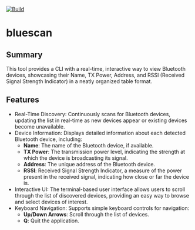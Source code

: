 [![Build](https://github.com/ztroop/bluescan/actions/workflows/build.yml/badge.svg)](https://github.com/ztroop/bluescan/actions/workflows/build.yml)

# bluescan

## Summary

This tool provides a CLI with a real-time, interactive way to view Bluetooth devices, showcasing their Name, TX Power, Address, and RSSI (Received Signal Strength Indicator) in a neatly organized table format.

## Features

- Real-Time Discovery: Continuously scans for Bluetooth devices, updating the list in real-time as new devices appear or existing devices become unavailable.
- Device Information: Displays detailed information about each detected Bluetooth device, including:
    - **Name**: The name of the Bluetooth device, if available.
    - **TX Power**: The transmission power level, indicating the strength at which the device is broadcasting its signal.
    - **Address**: The unique address of the Bluetooth device.
    - **RSSI**: Received Signal Strength Indicator, a measure of the power present in the received signal, indicating how close or far the device is.
- Interactive UI: The terminal-based user interface allows users to scroll through the list of discovered devices, providing an easy way to browse and select devices of interest.
- Keyboard Navigation: Supports simple keyboard controls for navigation:
    - **Up/Down Arrows**: Scroll through the list of devices.
    - **Q**: Quit the application.